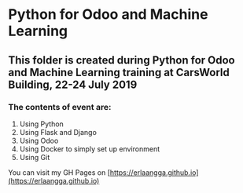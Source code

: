 # Python for Odoo and Machine Learning

## This folder is created during Python for Odoo and Machine Learning training at CarsWorld Building, 22-24 July 2019

### The contents of event are:
1. Using Python
2. Using Flask and Django
3. Using Odoo
4. Using Docker to simply set up environment
5. Using Git

You can visit my GH Pages on [https://erlaangga.github.io](https://erlaangga.github.io)
